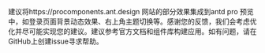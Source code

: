 建议将https://procomponents.ant.design 网站的部分效果集成到antd pro 预览中，如登录页面背景动态效果、右上角主题切换等。感谢您的反馈，我们会考虑优化并尽可能实现您的建议。建议参考官方文档和组件库构建应用。如有问题，请在GitHub上创建issue寻求帮助。
